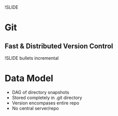 !SLIDE
# Git #

## Fast & Distributed Version Control ##

!SLIDE bullets incremental
# Data Model #

* DAG of directory snapshots
* Stored completely in .git directory
* Version encompases entire repo
* No central server/repo
